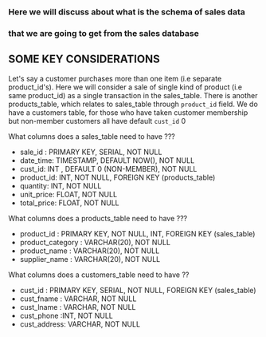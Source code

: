 ### Here we will discuss about what is the schema of sales data 
### that we are going to get from the sales database

## SOME KEY CONSIDERATIONS
Let's say a customer purchases more than one item (i.e separate product_id's).
Here we will consider a sale of single kind of product (i.e same product_id) as
a single transaction in the sales_table. There is another products_table, which relates to 
sales_table through `product_id` field. We do have a customers table, for those
who have taken customer membership but non-member customers all have default
`cust_id` 0

What columns does a sales_table need to have ???

- sale_id : PRIMARY KEY, SERIAL, NOT NULL
- date_time: TIMESTAMP, DEFAULT NOW(), NOT NULL
- cust_id: INT , DEFAULT 0 (NON-MEMBER), NOT NULL
- product_id: INT, NOT NULL, FOREIGN KEY (products_table)
- quantity: INT, NOT NULL
- unit_price: FLOAT, NOT NULL
- total_price: FLOAT, NOT NULL

What columns does a products_table need to have ???
- product_id : PRIMARY KEY, NOT NULL, INT, FOREIGN KEY (sales_table)
- product_category : VARCHAR(20), NOT NULL
- product_name : VARCHAR(20), NOT NULL
- supplier_name : VARCHAR(20), NOT NULL

What columns does a customers_table need to have ??
- cust_id : PRIMARY KEY, SERIAL, NOT NULL, FOREIGN KEY (sales_table)
- cust_fname : VARCHAR, NOT NULL
- cust_lname : VARCHAR, NOT NULL
- cust_phone :INT, NOT NULL
- cust_address: VARCHAR, NOT NULL
